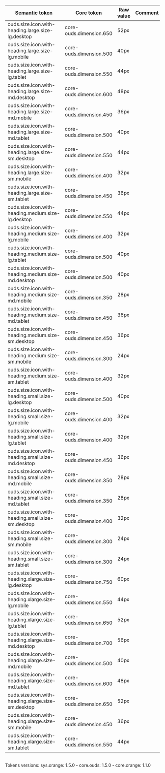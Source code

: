 | **Semantic token** | **Core token** | **Raw value** | **Comment** |
| --- | --- | --- | --- |
| ouds.size.icon.with-heading.large.size-lg.desktop | core-ouds.dimension.650 | 52px |  |
| ouds.size.icon.with-heading.large.size-lg.mobile | core-ouds.dimension.500 | 40px |  |
| ouds.size.icon.with-heading.large.size-lg.tablet | core-ouds.dimension.550 | 44px |  |
| ouds.size.icon.with-heading.large.size-md.desktop | core-ouds.dimension.600 | 48px |  |
| ouds.size.icon.with-heading.large.size-md.mobile | core-ouds.dimension.450 | 36px |  |
| ouds.size.icon.with-heading.large.size-md.tablet | core-ouds.dimension.500 | 40px |  |
| ouds.size.icon.with-heading.large.size-sm.desktop | core-ouds.dimension.550 | 44px |  |
| ouds.size.icon.with-heading.large.size-sm.mobile | core-ouds.dimension.400 | 32px |  |
| ouds.size.icon.with-heading.large.size-sm.tablet | core-ouds.dimension.450 | 36px |  |
| ouds.size.icon.with-heading.medium.size-lg.desktop | core-ouds.dimension.550 | 44px |  |
| ouds.size.icon.with-heading.medium.size-lg.mobile | core-ouds.dimension.400 | 32px |  |
| ouds.size.icon.with-heading.medium.size-lg.tablet | core-ouds.dimension.500 | 40px |  |
| ouds.size.icon.with-heading.medium.size-md.desktop | core-ouds.dimension.500 | 40px |  |
| ouds.size.icon.with-heading.medium.size-md.mobile | core-ouds.dimension.350 | 28px |  |
| ouds.size.icon.with-heading.medium.size-md.tablet | core-ouds.dimension.450 | 36px |  |
| ouds.size.icon.with-heading.medium.size-sm.desktop | core-ouds.dimension.450 | 36px |  |
| ouds.size.icon.with-heading.medium.size-sm.mobile | core-ouds.dimension.300 | 24px |  |
| ouds.size.icon.with-heading.medium.size-sm.tablet | core-ouds.dimension.400 | 32px |  |
| ouds.size.icon.with-heading.small.size-lg.desktop | core-ouds.dimension.500 | 40px |  |
| ouds.size.icon.with-heading.small.size-lg.mobile | core-ouds.dimension.400 | 32px |  |
| ouds.size.icon.with-heading.small.size-lg.tablet | core-ouds.dimension.400 | 32px |  |
| ouds.size.icon.with-heading.small.size-md.desktop | core-ouds.dimension.450 | 36px |  |
| ouds.size.icon.with-heading.small.size-md.mobile | core-ouds.dimension.350 | 28px |  |
| ouds.size.icon.with-heading.small.size-md.tablet | core-ouds.dimension.350 | 28px |  |
| ouds.size.icon.with-heading.small.size-sm.desktop | core-ouds.dimension.400 | 32px |  |
| ouds.size.icon.with-heading.small.size-sm.mobile | core-ouds.dimension.300 | 24px |  |
| ouds.size.icon.with-heading.small.size-sm.tablet | core-ouds.dimension.300 | 24px |  |
| ouds.size.icon.with-heading.xlarge.size-lg.desktop | core-ouds.dimension.750 | 60px |  |
| ouds.size.icon.with-heading.xlarge.size-lg.mobile | core-ouds.dimension.550 | 44px |  |
| ouds.size.icon.with-heading.xlarge.size-lg.tablet | core-ouds.dimension.650 | 52px |  |
| ouds.size.icon.with-heading.xlarge.size-md.desktop | core-ouds.dimension.700 | 56px |  |
| ouds.size.icon.with-heading.xlarge.size-md.mobile | core-ouds.dimension.500 | 40px |  |
| ouds.size.icon.with-heading.xlarge.size-md.tablet | core-ouds.dimension.600 | 48px |  |
| ouds.size.icon.with-heading.xlarge.size-sm.desktop | core-ouds.dimension.650 | 52px |  |
| ouds.size.icon.with-heading.xlarge.size-sm.mobile | core-ouds.dimension.450 | 36px |  |
| ouds.size.icon.with-heading.xlarge.size-sm.tablet | core-ouds.dimension.550 | 44px |  |

<br>Tokens versions: sys.orange: 1.5.0 - core.ouds: 1.5.0 - core.orange: 1.1.0